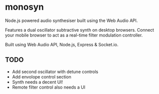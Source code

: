 monosyn
=======

Node.js powered audio synthesiser built using the Web Audio API.

Features a dual oscillator subtractive synth on desktop browsers. Connect your mobile browser to act as a real-time filter modulation controller.

Built using Web Audio API, Node.js, Express & Socket.io.

TODO
----

* Add second oscillator with detune controls
* Add envolope control section
* Synth needs a decent UI!
* Remote filter control also needs a UI

